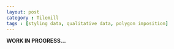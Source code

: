 ```yaml
---
layout: post
category : Tilemill
tags : [styling data, qualitative data, polygon imposition]
---
```


**WORK IN PROGRESS...**

